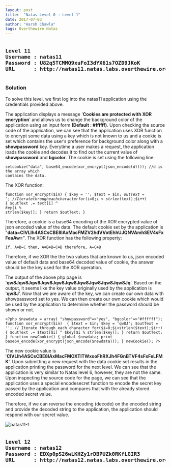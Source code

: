 ```yaml
---
layout: post
title:  "Natas Level 0 → Level 1"
date: 2017-07-03
author: "Harsh Chawla"
tags: Overthewire Natas
---
```

<pre><h3><b>Level 11
Username : natas11
Password : U82q5TCMMQ9xuFoI3dYX61s7OZD9JKoK
URL      : http://natas11.natas.labs.overthewire.org</b></h3></pre>
### Solution

To solve this level, we first log into the natas11 application using the credentials provided above.

The application displays a message '**Cookies are protected with XOR encryption**' and allows us to change the background color of the application using an input form **(Default : #ffffff)**.
Upon checking the source code of the application, we can see that the application uses XOR function to encrypt some data using a key which is not known to us and a cookie is set which contains the user’s preference for background color along with a **showpassword** key.
Everytime a user makes a request, the application loads the cookie and decodes it to find out the current value of **showpassword**  and **bgcolor**.
The cookie is set using the following line:

<code>setcookie("data", base64_encode(xor_encrypt(json_encode($d))));
  //$d is the array which contains the data.</code>

The XOR function:

<code>function xor_encrypt($in) {
 $key = '';
 $text = $in;
 $outText = '';
// Iterate through each character
 for($i=0;$i<strlen($text);$i++) {
 $outText .= $text[$i] ^ $key[$i % strlen($key)];
 }
return $outText;
}</code>

Therefore, a cookie is a base64 encoding of the XOR encrypted value of json encoded value of the data. The default cookie set by the application is "**data=ClVLIh4ASCsCBE8lAxMacFMZV2hdVVotEhhUJQNVAmhSEV4sFxFeaAw=**".
The XOR function has the following property:

`If, A⊕B=C
then, A⊕B⊕B=C⊕B
therefore, A=C⊕B`
  
Therefore, if we XOR the the two values that are known to us, json encoded value of default data and base64 decoded value of cookie, the answer should be the key used for the XOR operation.

The output of the above php page is '**qw8Jqw8Jqw8Jqw8Jqw8Jqw8Jqw8Jqw8Jqw8Jqw8Jq**'. Based on the output, it seems like the key value originally used by the application is '**qw8J**'.
Now that we are aware of the key, we can create our own data with showpassword  set to yes. We can then create our own cookie which would be used by the application to determine whether the password should be shown or not.

`<?php
$newdata = array( "showpassword"=>"yes", "bgcolor"=>"#ffffff");
function xor_encrypt($in) 
{
    $text = $in;
    $key = 'qw8J';
    $outText = '';
    // Iterate through each character
    for($i=0;$i<strlen($text);$i++)
    {
        $outText .= $text[$i] ^ $key[$i % strlen($key)];
    }
   return $outText;
}
function newCookie()
{
    global $newdata;
    print base64_encode(xor_encrypt(json_encode($newdata)));
}
newCookie();
?>`

The new cookie value is '**ClVLIh4ASCsCBE8lAxMacFMOXTlTWxooFhRXJh4FGnBTVF4sFxFeLFMK**'. Upon submitting a new request with the data cookie set results in the application printing the password for the next level.
We can see that the application is very similar to Natas level 6, however, they are not the same. Upon inspecting the source code for the page, we can see that the application uses a special encodesecret function to encode the secret key passed by the application and compares that with the already stored encoded secret value. 
  
Therefore, if we can reverse the encoding (decode) on the encoded string and provide the decoded string to the application, the application should respond with our secret value.

![natas11-1](https://securitytimes.files.wordpress.com/2017/06/6-26-2017-2-55-53-pm.png?w=663)
<pre><h3><b>Level 12
Username : natas12
Password : EDXp0pS26wLKHZy1rDBPUZk0RKfLGIR3
URL      : http://natas12.natas.labs.overthewire.org</b></h3></pre>
